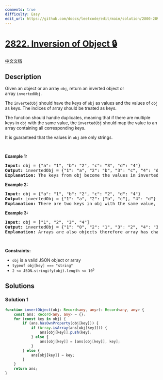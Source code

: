```yaml
---
comments: true
difficulty: Easy
edit_url: https://github.com/doocs/leetcode/edit/main/solution/2800-2899/2822.Inversion%20of%20Object/README_EN.md
---
```


<!-- problem:start -->

# [2822. Inversion of Object 🔒](https://leetcode.com/problems/inversion-of-object)

[中文文档](/solution/2800-2899/2822.Inversion%20of%20Object/README.md)

## Description

<p>Given an object or an array&nbsp;<code>obj</code>, return an inverted object or array&nbsp;<code>invertedObj</code>.</p>

<p>The <code>invertedObj</code> should have the keys of <code>obj</code> as values and the values of <code>obj</code> as keys.&nbsp;The indices of array&nbsp;should be treated as keys.</p>

<p>The function should handle duplicates, meaning that if there are multiple keys in <code>obj</code> with the same value, the <code>invertedObj</code> should map the value to an array containing all corresponding keys.</p>

<p>It is guaranteed that the values in <code>obj</code> are only strings.</p>

<p>&nbsp;</p>
<p><strong class="example">Example 1:</strong></p>

<pre>
<strong>Input:</strong> obj = {&quot;a&quot;: &quot;1&quot;, &quot;b&quot;: &quot;2&quot;, &quot;c&quot;: &quot;3&quot;, &quot;d&quot;: &quot;4&quot;}
<strong>Output:</strong> invertedObj = {&quot;1&quot;: &quot;a&quot;, &quot;2&quot;: &quot;b&quot;, &quot;3&quot;: &quot;c&quot;, &quot;4&quot;: &quot;d&quot;}
<strong>Explanation:</strong> The keys from obj become the values in invertedObj, and the values from obj become the keys in invertedObj.
</pre>

<p><strong class="example">Example 2:</strong></p>

<pre>
<strong>Input:</strong> obj = {&quot;a&quot;: &quot;1&quot;, &quot;b&quot;: &quot;2&quot;, &quot;c&quot;: &quot;2&quot;, &quot;d&quot;: &quot;4&quot;}
<strong>Output:</strong> invertedObj = {&quot;1&quot;: &quot;a&quot;, &quot;2&quot;: [&quot;b&quot;, &quot;c&quot;], &quot;4&quot;: &quot;d&quot;}
<strong>Explanation:</strong> There are two keys in&nbsp;obj&nbsp;with the same value, the&nbsp;invertedObj mapped the value to an array containing all corresponding keys.</pre>

<p><strong class="example">Example 3:</strong></p>

<pre>
<strong>Input:</strong> obj = [&quot;1&quot;, &quot;2&quot;, &quot;3&quot;, &quot;4&quot;]
<strong>Output:</strong> invertedObj = {&quot;1&quot;: &quot;0&quot;, &quot;2&quot;: &quot;1&quot;, &quot;3&quot;: &quot;2&quot;, &quot;4&quot;: &quot;3&quot;}
<strong>Explanation:</strong> Arrays are also objects therefore array has changed to an object and the keys (indices) from obj become the values in invertedObj, and the values from obj become the keys in invertedObj.
</pre>

<p>&nbsp;</p>
<p><strong>Constraints:</strong></p>

<ul>
	<li><code>obj</code> is a valid JSON object or array</li>
	<li><code>typeof obj[key] === &quot;string&quot;</code></li>
	<li><code>2 &lt;= JSON.stringify(obj).length &lt;= 10<sup>5</sup></code></li>
</ul>

## Solutions

<!-- solution:start -->

### Solution 1

<!-- tabs:start -->

```ts
function invertObject(obj: Record<any, any>): Record<any, any> {
    const ans: Record<any, any> = {};
    for (const key in obj) {
        if (ans.hasOwnProperty(obj[key])) {
            if (Array.isArray(ans[obj[key]])) {
                ans[obj[key]].push(key);
            } else {
                ans[obj[key]] = [ans[obj[key]], key];
            }
        } else {
            ans[obj[key]] = key;
        }
    }
    return ans;
}
```

<!-- tabs:end -->

<!-- solution:end -->

<!-- problem:end -->
